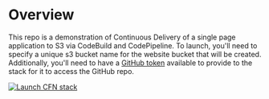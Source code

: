 # Overview
This repo is a demonstration of Continuous Delivery of a single page application to S3 via CodeBuild and CodePipeline.  To launch, you'll need to specify a unique s3 bucket name for the website bucket that will be created.  Additionally, you'll need to have a [GitHub token](https://github.com/settings/tokens) available to provide to the stack for it to access the GitHub repo.

[![Launch CFN stack](https://s3.amazonaws.com/stelligent-public/media/images/buttons/cloudformation-launch-stack-button.png)](https://console.aws.amazon.com/cloudformation/home?region=us-west-2#cstack=sn~sample-s3-delivery|turl~https://s3.amazonaws.com/stelligent-public/cloudformation-templates/github/labs/spa/pipeline.yml)

